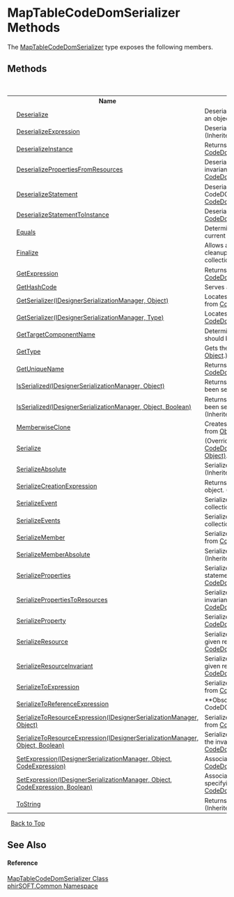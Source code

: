 # MapTableCodeDomSerializer Methods
 

The <a href="7c9e6a26-8e04-313a-a3a0-4e6f399405f4">MapTableCodeDomSerializer</a> type exposes the following members.


## Methods
&nbsp;<table><tr><th></th><th>Name</th><th>Description</th></tr><tr><td>![Public method](media/pubmethod.gif "Public method")</td><td><a href="http://msdn2.microsoft.com/en-us/library/07yxt4f5" target="_blank">Deserialize</a></td><td>
Deserializes the specified serialized CodeDOM object into an object.
 (Inherited from <a href="http://msdn2.microsoft.com/en-us/library/a461y9w0" target="_blank">CodeDomSerializer</a>.)</td></tr><tr><td>![Protected method](media/protmethod.gif "Protected method")</td><td><a href="http://msdn2.microsoft.com/en-us/library/138s8kbk" target="_blank">DeserializeExpression</a></td><td>
Deserializes the given expression into an in-memory object.
 (Inherited from <a href="http://msdn2.microsoft.com/en-us/library/236th9fz" target="_blank">CodeDomSerializerBase</a>.)</td></tr><tr><td>![Protected method](media/protmethod.gif "Protected method")</td><td><a href="http://msdn2.microsoft.com/en-us/library/782s3zkb" target="_blank">DeserializeInstance</a></td><td>
Returns an instance of the given type.
 (Inherited from <a href="http://msdn2.microsoft.com/en-us/library/236th9fz" target="_blank">CodeDomSerializerBase</a>.)</td></tr><tr><td>![Protected method](media/protmethod.gif "Protected method")</td><td><a href="http://msdn2.microsoft.com/en-us/library/c670yd28" target="_blank">DeserializePropertiesFromResources</a></td><td>
Deserializes properties on the given object from the invariant culture’s resource bundle.
 (Inherited from <a href="http://msdn2.microsoft.com/en-us/library/236th9fz" target="_blank">CodeDomSerializerBase</a>.)</td></tr><tr><td>![Protected method](media/protmethod.gif "Protected method")</td><td><a href="http://msdn2.microsoft.com/en-us/library/47dz0w92" target="_blank">DeserializeStatement</a></td><td>
Deserializes a statement by interpreting and executing a CodeDOM statement.
 (Inherited from <a href="http://msdn2.microsoft.com/en-us/library/236th9fz" target="_blank">CodeDomSerializerBase</a>.)</td></tr><tr><td>![Protected method](media/protmethod.gif "Protected method")</td><td><a href="http://msdn2.microsoft.com/en-us/library/h24zy9hx" target="_blank">DeserializeStatementToInstance</a></td><td>
Deserializes a single statement.
 (Inherited from <a href="http://msdn2.microsoft.com/en-us/library/a461y9w0" target="_blank">CodeDomSerializer</a>.)</td></tr><tr><td>![Public method](media/pubmethod.gif "Public method")</td><td><a href="http://msdn2.microsoft.com/en-us/library/bsc2ak47" target="_blank">Equals</a></td><td>
Determines whether the specified object is equal to the current object.
 (Inherited from <a href="http://msdn2.microsoft.com/en-us/library/e5kfa45b" target="_blank">Object</a>.)</td></tr><tr><td>![Protected method](media/protmethod.gif "Protected method")</td><td><a href="http://msdn2.microsoft.com/en-us/library/4k87zsw7" target="_blank">Finalize</a></td><td>
Allows an object to try to free resources and perform other cleanup operations before it is reclaimed by garbage collection.
 (Inherited from <a href="http://msdn2.microsoft.com/en-us/library/e5kfa45b" target="_blank">Object</a>.)</td></tr><tr><td>![Protected method](media/protmethod.gif "Protected method")</td><td><a href="http://msdn2.microsoft.com/en-us/library/cykbye8w" target="_blank">GetExpression</a></td><td>
Returns an expression for the given object.
 (Inherited from <a href="http://msdn2.microsoft.com/en-us/library/236th9fz" target="_blank">CodeDomSerializerBase</a>.)</td></tr><tr><td>![Public method](media/pubmethod.gif "Public method")</td><td><a href="http://msdn2.microsoft.com/en-us/library/zdee4b3y" target="_blank">GetHashCode</a></td><td>
Serves as the default hash function.
 (Inherited from <a href="http://msdn2.microsoft.com/en-us/library/e5kfa45b" target="_blank">Object</a>.)</td></tr><tr><td>![Protected method](media/protmethod.gif "Protected method")</td><td><a href="http://msdn2.microsoft.com/en-us/library/xt9a9edz" target="_blank">GetSerializer(IDesignerSerializationManager, Object)</a></td><td>
Locates a serializer for the given object value.
 (Inherited from <a href="http://msdn2.microsoft.com/en-us/library/236th9fz" target="_blank">CodeDomSerializerBase</a>.)</td></tr><tr><td>![Protected method](media/protmethod.gif "Protected method")</td><td><a href="http://msdn2.microsoft.com/en-us/library/2e3t0e04" target="_blank">GetSerializer(IDesignerSerializationManager, Type)</a></td><td>
Locates a serializer for the given type.
 (Inherited from <a href="http://msdn2.microsoft.com/en-us/library/236th9fz" target="_blank">CodeDomSerializerBase</a>.)</td></tr><tr><td>![Public method](media/pubmethod.gif "Public method")</td><td><a href="http://msdn2.microsoft.com/en-us/library/ms133925" target="_blank">GetTargetComponentName</a></td><td>
Determines which statement group the given statement should belong to.
 (Inherited from <a href="http://msdn2.microsoft.com/en-us/library/a461y9w0" target="_blank">CodeDomSerializer</a>.)</td></tr><tr><td>![Public method](media/pubmethod.gif "Public method")</td><td><a href="http://msdn2.microsoft.com/en-us/library/dfwy45w9" target="_blank">GetType</a></td><td>
Gets the <a href="http://msdn2.microsoft.com/en-us/library/42892f65" target="_blank">Type</a> of the current instance.
 (Inherited from <a href="http://msdn2.microsoft.com/en-us/library/e5kfa45b" target="_blank">Object</a>.)</td></tr><tr><td>![Protected method](media/protmethod.gif "Protected method")</td><td><a href="http://msdn2.microsoft.com/en-us/library/kst8zd2b" target="_blank">GetUniqueName</a></td><td>
Returns a unique name for the given object.
 (Inherited from <a href="http://msdn2.microsoft.com/en-us/library/236th9fz" target="_blank">CodeDomSerializerBase</a>.)</td></tr><tr><td>![Protected method](media/protmethod.gif "Protected method")</td><td><a href="http://msdn2.microsoft.com/en-us/library/6f8xx47a" target="_blank">IsSerialized(IDesignerSerializationManager, Object)</a></td><td>
Returns a value indicating whether the given object has been serialized.
 (Inherited from <a href="http://msdn2.microsoft.com/en-us/library/236th9fz" target="_blank">CodeDomSerializerBase</a>.)</td></tr><tr><td>![Protected method](media/protmethod.gif "Protected method")</td><td><a href="http://msdn2.microsoft.com/en-us/library/ms133930" target="_blank">IsSerialized(IDesignerSerializationManager, Object, Boolean)</a></td><td>
Returns a value indicating whether the given object has been serialized, optionally considering preset expressions.
 (Inherited from <a href="http://msdn2.microsoft.com/en-us/library/236th9fz" target="_blank">CodeDomSerializerBase</a>.)</td></tr><tr><td>![Protected method](media/protmethod.gif "Protected method")</td><td><a href="http://msdn2.microsoft.com/en-us/library/57ctke0a" target="_blank">MemberwiseClone</a></td><td>
Creates a shallow copy of the current <a href="http://msdn2.microsoft.com/en-us/library/e5kfa45b" target="_blank">Object</a>.
 (Inherited from <a href="http://msdn2.microsoft.com/en-us/library/e5kfa45b" target="_blank">Object</a>.)</td></tr><tr><td>![Public method](media/pubmethod.gif "Public method")</td><td><a href="a4ae2d11-b1ff-45a4-12b2-7d470889dcb2">Serialize</a></td><td> (Overrides <a href="http://msdn2.microsoft.com/en-us/library/wdt24xff" target="_blank">CodeDomSerializer.Serialize(IDesignerSerializationManager, Object)</a>.)</td></tr><tr><td>![Public method](media/pubmethod.gif "Public method")</td><td><a href="http://msdn2.microsoft.com/en-us/library/eh8ft6ed" target="_blank">SerializeAbsolute</a></td><td>
Serializes the given object, accounting for default values.
 (Inherited from <a href="http://msdn2.microsoft.com/en-us/library/a461y9w0" target="_blank">CodeDomSerializer</a>.)</td></tr><tr><td>![Protected method](media/protmethod.gif "Protected method")</td><td><a href="http://msdn2.microsoft.com/en-us/library/fk1a1caf" target="_blank">SerializeCreationExpression</a></td><td>
Returns an expression representing the creation of the given object.
 (Inherited from <a href="http://msdn2.microsoft.com/en-us/library/236th9fz" target="_blank">CodeDomSerializerBase</a>.)</td></tr><tr><td>![Protected method](media/protmethod.gif "Protected method")</td><td><a href="http://msdn2.microsoft.com/en-us/library/6f6w253a" target="_blank">SerializeEvent</a></td><td>
Serializes the given event into the given statement collection.
 (Inherited from <a href="http://msdn2.microsoft.com/en-us/library/236th9fz" target="_blank">CodeDomSerializerBase</a>.)</td></tr><tr><td>![Protected method](media/protmethod.gif "Protected method")</td><td><a href="http://msdn2.microsoft.com/en-us/library/5db2xswe" target="_blank">SerializeEvents</a></td><td>
Serializes the specified events into the given statement collection.
 (Inherited from <a href="http://msdn2.microsoft.com/en-us/library/236th9fz" target="_blank">CodeDomSerializerBase</a>.)</td></tr><tr><td>![Public method](media/pubmethod.gif "Public method")</td><td><a href="http://msdn2.microsoft.com/en-us/library/4b2kx56b" target="_blank">SerializeMember</a></td><td>
Serializes the given member on the given object.
 (Inherited from <a href="http://msdn2.microsoft.com/en-us/library/a461y9w0" target="_blank">CodeDomSerializer</a>.)</td></tr><tr><td>![Public method](media/pubmethod.gif "Public method")</td><td><a href="http://msdn2.microsoft.com/en-us/library/32fh44f9" target="_blank">SerializeMemberAbsolute</a></td><td>
Serializes the given member, accounting for default values.
 (Inherited from <a href="http://msdn2.microsoft.com/en-us/library/a461y9w0" target="_blank">CodeDomSerializer</a>.)</td></tr><tr><td>![Protected method](media/protmethod.gif "Protected method")</td><td><a href="http://msdn2.microsoft.com/en-us/library/k2zh692s" target="_blank">SerializeProperties</a></td><td>
Serializes the properties on the given object into the given statement collection.
 (Inherited from <a href="http://msdn2.microsoft.com/en-us/library/236th9fz" target="_blank">CodeDomSerializerBase</a>.)</td></tr><tr><td>![Protected method](media/protmethod.gif "Protected method")</td><td><a href="http://msdn2.microsoft.com/en-us/library/1cce6h78" target="_blank">SerializePropertiesToResources</a></td><td>
Serializes the properties on the given object into the invariant culture’s resource bundle.
 (Inherited from <a href="http://msdn2.microsoft.com/en-us/library/236th9fz" target="_blank">CodeDomSerializerBase</a>.)</td></tr><tr><td>![Protected method](media/protmethod.gif "Protected method")</td><td><a href="http://msdn2.microsoft.com/en-us/library/az9ea3b8" target="_blank">SerializeProperty</a></td><td>
Serializes a property on the given object.
 (Inherited from <a href="http://msdn2.microsoft.com/en-us/library/236th9fz" target="_blank">CodeDomSerializerBase</a>.)</td></tr><tr><td>![Protected method](media/protmethod.gif "Protected method")</td><td><a href="http://msdn2.microsoft.com/en-us/library/230e6t8x" target="_blank">SerializeResource</a></td><td>
Serializes the given object into a resource bundle using the given resource name.
 (Inherited from <a href="http://msdn2.microsoft.com/en-us/library/236th9fz" target="_blank">CodeDomSerializerBase</a>.)</td></tr><tr><td>![Protected method](media/protmethod.gif "Protected method")</td><td><a href="http://msdn2.microsoft.com/en-us/library/xet826fw" target="_blank">SerializeResourceInvariant</a></td><td>
Serializes the given object into a resource bundle using the given resource name.
 (Inherited from <a href="http://msdn2.microsoft.com/en-us/library/236th9fz" target="_blank">CodeDomSerializerBase</a>.)</td></tr><tr><td>![Protected method](media/protmethod.gif "Protected method")</td><td><a href="http://msdn2.microsoft.com/en-us/library/a3tzst2x" target="_blank">SerializeToExpression</a></td><td>
Serializes the given object into an expression.
 (Inherited from <a href="http://msdn2.microsoft.com/en-us/library/236th9fz" target="_blank">CodeDomSerializerBase</a>.)</td></tr><tr><td>![Protected method](media/protmethod.gif "Protected method")</td><td><a href="http://msdn2.microsoft.com/en-us/library/98x1kcx4" target="_blank">SerializeToReferenceExpression</a></td><td> **Obsolete. **
Serializes the specified value to a CodeDOM expression.
 (Inherited from <a href="http://msdn2.microsoft.com/en-us/library/a461y9w0" target="_blank">CodeDomSerializer</a>.)</td></tr><tr><td>![Protected method](media/protmethod.gif "Protected method")</td><td><a href="http://msdn2.microsoft.com/en-us/library/cy1361xb" target="_blank">SerializeToResourceExpression(IDesignerSerializationManager, Object)</a></td><td>
Serializes the given object into an expression.
 (Inherited from <a href="http://msdn2.microsoft.com/en-us/library/236th9fz" target="_blank">CodeDomSerializerBase</a>.)</td></tr><tr><td>![Protected method](media/protmethod.gif "Protected method")</td><td><a href="http://msdn2.microsoft.com/en-us/library/22h488yk" target="_blank">SerializeToResourceExpression(IDesignerSerializationManager, Object, Boolean)</a></td><td>
Serializes the given object into an expression appropriate for the invariant culture.
 (Inherited from <a href="http://msdn2.microsoft.com/en-us/library/236th9fz" target="_blank">CodeDomSerializerBase</a>.)</td></tr><tr><td>![Protected method](media/protmethod.gif "Protected method")</td><td><a href="http://msdn2.microsoft.com/en-us/library/b9z7fz25" target="_blank">SetExpression(IDesignerSerializationManager, Object, CodeExpression)</a></td><td>
Associates an object with an expression.
 (Inherited from <a href="http://msdn2.microsoft.com/en-us/library/236th9fz" target="_blank">CodeDomSerializerBase</a>.)</td></tr><tr><td>![Protected method](media/protmethod.gif "Protected method")</td><td><a href="http://msdn2.microsoft.com/en-us/library/ms133934" target="_blank">SetExpression(IDesignerSerializationManager, Object, CodeExpression, Boolean)</a></td><td>
Associates an object with an expression, optionally specifying a preset expression.
 (Inherited from <a href="http://msdn2.microsoft.com/en-us/library/236th9fz" target="_blank">CodeDomSerializerBase</a>.)</td></tr><tr><td>![Public method](media/pubmethod.gif "Public method")</td><td><a href="http://msdn2.microsoft.com/en-us/library/7bxwbwt2" target="_blank">ToString</a></td><td>
Returns a string that represents the current object.
 (Inherited from <a href="http://msdn2.microsoft.com/en-us/library/e5kfa45b" target="_blank">Object</a>.)</td></tr></table>&nbsp;
<a href="#maptablecodedomserializer-methods">Back to Top</a>

## See Also


#### Reference
<a href="7c9e6a26-8e04-313a-a3a0-4e6f399405f4">MapTableCodeDomSerializer Class</a><br /><a href="e822f0a1-f524-76ce-c72d-9a62b8c4e673">phirSOFT.Common Namespace</a><br />